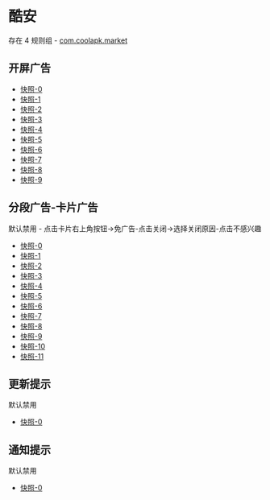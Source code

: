 # 酷安

存在 4 规则组 - [com.coolapk.market](/src/apps/com.coolapk.market.ts)

## 开屏广告

- [快照-0](https://i.gkd.li/i/12503773)
- [快照-1](https://i.gkd.li/i/13247610)
- [快照-2](https://i.gkd.li/i/13264779)
- [快照-3](https://i.gkd.li/i/13826359)
- [快照-4](https://i.gkd.li/i/13827095)
- [快照-5](https://i.gkd.li/i/12917990)
- [快照-6](https://i.gkd.li/i/13211392)
- [快照-7](https://i.gkd.li/i/13247733)
- [快照-8](https://i.gkd.li/i/13247782)
- [快照-9](https://i.gkd.li/i/13296816)

## 分段广告-卡片广告

默认禁用 - 点击卡片右上角按钮->免广告-点击关闭->选择关闭原因-点击不感兴趣

- [快照-0](https://i.gkd.li/i/12707506)
- [快照-1](https://i.gkd.li/i/12642094)
- [快照-2](https://i.gkd.li/i/12642148)
- [快照-3](https://i.gkd.li/i/12774771)
- [快照-4](https://i.gkd.li/i/13257987)
- [快照-5](https://i.gkd.li/i/14996359)
- [快照-6](https://i.gkd.li/i/14959519)
- [快照-7](https://i.gkd.li/i/14964859)
- [快照-8](https://i.gkd.li/i/12472633)
- [快照-9](https://i.gkd.li/i/12655713)
- [快照-10](https://i.gkd.li/i/12660759)
- [快照-11](https://i.gkd.li/i/12706437)

## 更新提示

默认禁用

- [快照-0](https://i.gkd.li/i/12503762)

## 通知提示

默认禁用

- [快照-0](https://i.gkd.li/i/13296465)
